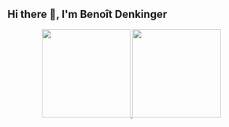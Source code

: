 ## Hi there 👋, I'm Benoît Denkinger

<!--
**benoitdenkinger/benoitdenkinger** is a ✨ _special_ ✨ repository because its `README.md` (this file) appears on your GitHub profile.

Here are some ideas to get you started:

- 🔭 I’m currently working on ...
- 🌱 I’m currently learning ...
- 👯 I’m looking to collaborate on ...
- 🤔 I’m looking for help with ...
- 💬 Ask me about ...
- 📫 How to reach me: ...
- 😄 Pronouns: ...
- ⚡ Fun fact: ...
-->

<div align="center">
  <a href="https://github.com/benoitdenkinger">
  <img height="180em" src="https://github-readme-stats-peach-five-40.vercel.app/api?username=benoitdenkinger&role=OWNER,ORGANIZATION_MEMBER&show_icons=true&theme=dracula"/>
  <img height="180em" src="https://github-readme-stats-peach-five-40.vercel.app/api/top-langs/?username=benoitdenkinger&layout=compact&langs_count=5&role=OWNER,ORGANIZATION_MEMBER&theme=dracula"/>
</div>
